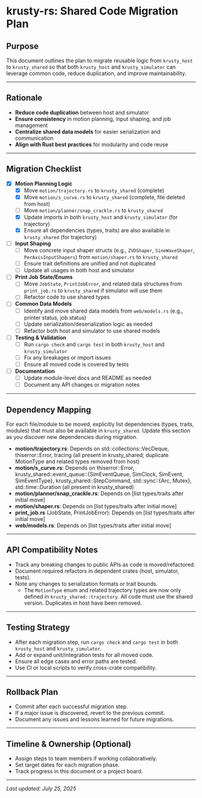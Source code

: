 # krusty-rs: Shared Code Migration Plan

## Purpose
This document outlines the plan to migrate reusable logic from `krusty_host` to `krusty_shared` so that both `krusty_host` and `krusty_simulator` can leverage common code, reduce duplication, and improve maintainability.

---

## Rationale
- **Reduce code duplication** between host and simulator
- **Ensure consistency** in motion planning, input shaping, and job management
- **Centralize shared data models** for easier serialization and communication
- **Align with Rust best practices** for modularity and code reuse

---

## Migration Checklist

- [x] **Motion Planning Logic**
    - [x] Move `motion/trajectory.rs` to `krusty_shared` (complete)
    - [x] Move `motion/s_curve.rs` to `krusty_shared` (complete, file deleted from host)
    - [ ] Move `motion/planner/snap_crackle.rs` to `krusty_shared`
    - [x] Update imports in both `krusty_host` and `krusty_simulator` (for trajectory)
    - [x] Ensure all dependencies (types, traits) are also available in `krusty_shared` (for trajectory)

- [ ] **Input Shaping**
    - [ ] Move concrete input shaper structs (e.g., `ZVDShaper`, `SineWaveShaper`, `PerAxisInputShapers`) from `motion/shaper.rs` to `krusty_shared`
    - [ ] Ensure trait definitions are unified and not duplicated
    - [ ] Update all usages in both host and simulator

- [ ] **Print Job State/Enums**
    - [ ] Move `JobState`, `PrintJobError`, and related data structures from `print_job.rs` to `krusty_shared` if simulator will use them
    - [ ] Refactor code to use shared types

- [ ] **Common Data Models**
    - [ ] Identify and move shared data models from `web/models.rs` (e.g., printer status, job status)
    - [ ] Update serialization/deserialization logic as needed
    - [ ] Refactor both host and simulator to use shared models

- [ ] **Testing & Validation**
    - [ ] Run `cargo check` and `cargo test` in both `krusty_host` and `krusty_simulator`
    - [ ] Fix any breakages or import issues
    - [ ] Ensure all moved code is covered by tests

- [ ] **Documentation**
    - [ ] Update module-level docs and README as needed
    - [ ] Document any API changes or migration notes

---

## Dependency Mapping
For each file/module to be moved, explicitly list dependencies (types, traits, modules) that must also be available in `krusty_shared`. Update this section as you discover new dependencies during migration.

- **motion/trajectory.rs**: Depends on std::collections::VecDeque, thiserror::Error, tracing (all present in krusty_shared; duplicate MotionType and related types removed from host)
- **motion/s_curve.rs**: Depends on thiserror::Error, krusty_shared::event_queue::{SimEventQueue, SimClock, SimEvent, SimEventType}, krusty_shared::StepCommand, std::sync::{Arc, Mutex}, std::time::Duration (all present in krusty_shared)
- **motion/planner/snap_crackle.rs**: Depends on [list types/traits after initial move]
- **motion/shaper.rs**: Depends on [list types/traits after initial move]
- **print_job.rs** (JobState, PrintJobError): Depends on [list types/traits after initial move]
- **web/models.rs**: Depends on [list types/traits after initial move]

---

## API Compatibility Notes
- Track any breaking changes to public APIs as code is moved/refactored.
- Document required refactors in dependent crates (host, simulator, tests).
- Note any changes to serialization formats or trait bounds.
    - The `MotionType` enum and related trajectory types are now only defined in `krusty_shared::trajectory`. All code must use the shared version. Duplicates in host have been removed.

---

## Testing Strategy
- After each migration step, run `cargo check` and `cargo test` in both `krusty_host` and `krusty_simulator`.
- Add or expand unit/integration tests for all moved code.
- Ensure all edge cases and error paths are tested.
- Use CI or local scripts to verify cross-crate compatibility.

---

## Rollback Plan
- Commit after each successful migration step.
- If a major issue is discovered, revert to the previous commit.
- Document any issues and lessons learned for future migrations.

---

## Timeline & Ownership (Optional)
- Assign steps to team members if working collaboratively.
- Set target dates for each migration phase.
- Track progress in this document or a project board.

---

_Last updated: July 25, 2025_
